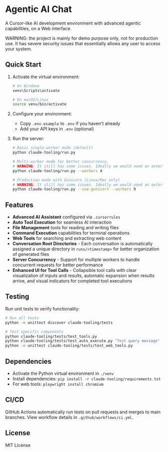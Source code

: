 # Agentic AI Chat

A Cursor-like AI development environment with advanced agentic capabilities, on a Web interface.

WARNING: the project is mainly for demo purpose only, not for production use. It has severe security issues that essentially allows any user to access your system.

## Quick Start

1. Activate the virtual environment:
   ```bash
   # On Windows
   venv\Scripts\activate
   
   # On macOS/Linux
   source venv/bin/activate
   ```

2. Configure your environment:
   - Copy `.env.example` to `.env` if you haven't already
   - Add your API keys in `.env` (optional)

3. Run the server:
   ```bash
   # Basic single-worker mode (default)
   python claude-tooling/run.py
   
   # Multi-worker mode for better concurrency. 
   # WARNING: It still has some issues. Ideally we would need an external data source to share data between workers.
   python claude-tooling/run.py --workers 4
   
   # Production mode with Gunicorn (Linux/Mac only)
   # WARNING: It still has some issues. Ideally we would need an external data source to share data between workers.
   python claude-tooling/run.py --use-gunicorn --workers 9
   ```

## Features

- **Advanced AI Assistant** configured via `.cursorrules`
- **Auto Tool Execution** for seamless AI interaction
- **File Management** tools for reading and writing files
- **Command Execution** capabilities for terminal operations
- **Web Tools** for searching and extracting web content
- **Conversation Root Directories** - Each conversation is automatically assigned a unique directory in `runs/<timestamp>` for better organization of generated files
- **Server Concurrency** - Support for multiple workers to handle concurrent requests for better performance
- **Enhanced UI for Tool Calls** - Collapsible tool calls with clear visualization of inputs and results, automatic expansion when results arrive, and visual indicators for completed tool executions

## Testing

Run unit tests to verify functionality:

```bash
# Run all tests
python -m unittest discover claude-tooling/tests

# Test specific components
python claude-tooling/tests/test_tools.py
python claude-tooling/tests/test_auto_execute.py "Test query message"
python -m unittest claude-tooling/tests/test_web_tools.py
```

## Dependencies

- Activate the Python virtual environment in `./venv`
- Install dependencies: `pip install -r claude-tooling/requirements.txt`
- For web tools: `playwright install chromium`

## CI/CD

GitHub Actions automatically run tests on pull requests and merges to main branches. View workflow details in `.github/workflows/ci.yml`.

## License

MIT License